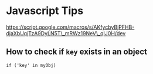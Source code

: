 # Javascript Tips

https://script.google.com/macros/s/AKfycbyBjPFHB-djaXbUqjTzA9DyLN5T\_mRWz19NeV\_qIJ0H/dev

##   

## How to check if `key` exists in an object

  

```
if ('key' in myObj)
```